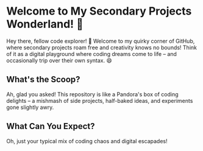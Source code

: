 # Welcome to My Secondary Projects Wonderland! 🚀

Hey there, fellow code explorer! 👋 Welcome to my quirky corner of GitHub, where secondary projects roam free and creativity knows no bounds! Think of it as a digital playground where coding dreams come to life – and occasionally trip over their own syntax. 😄

## What's the Scoop?

Ah, glad you asked! This repository is like a Pandora's box of coding delights – a mishmash of side projects, half-baked ideas, and experiments gone slightly awry.

## What Can You Expect?

Oh, just your typical mix of coding chaos and digital escapades! 
